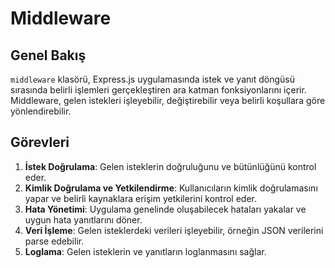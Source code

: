 # Middleware

## Genel Bakış

`middleware` klasörü, Express.js uygulamasında istek ve yanıt döngüsü sırasında belirli işlemleri gerçekleştiren ara katman fonksiyonlarını içerir. Middleware, gelen istekleri işleyebilir, değiştirebilir veya belirli koşullara göre yönlendirebilir.

## Görevleri

1. **İstek Doğrulama**: Gelen isteklerin doğruluğunu ve bütünlüğünü kontrol eder.
2. **Kimlik Doğrulama ve Yetkilendirme**: Kullanıcıların kimlik doğrulamasını yapar ve belirli kaynaklara erişim yetkilerini kontrol eder.
3. **Hata Yönetimi**: Uygulama genelinde oluşabilecek hataları yakalar ve uygun hata yanıtlarını döner.
4. **Veri İşleme**: Gelen isteklerdeki verileri işleyebilir, örneğin JSON verilerini parse edebilir.
5. **Loglama**: Gelen isteklerin ve yanıtların loglanmasını sağlar.

